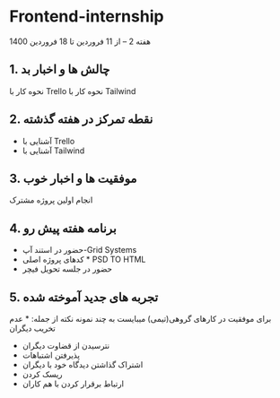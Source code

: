 # Frontend-internship

هفته  2 – از 11 فروردین  تا 18 فروردین 1400

## 1. چالش ها و اخبار بد

نحوه کار با Trello  نحوه کار با Tailwind


## 2. نقطه تمرکز در هفته گذشته 


* آشنایی با Trello  
* آشنایی با Tailwind


## 3. موفقیت ها و اخبار خوب

انجام اولین پروژه مشترک

## 4. برنامه هفته پیش رو

* حضور در استند آپ-Grid Systems 
 * کدهای پروژه اصلی  * PSD TO HTML  
 * حضور در جلسه تحویل فیچر
## 5. تجربه های جدید آموخته شده

برای موفقیت در کارهای گروهی(تیمی) میبایست به چند نمونه نکته از جمله:  * عدم تخریب دیگران
  * نترسیدن از قضاوت دیگران 
   * پذیرفتن اشتباهات  
   * اشتراک گذاشتن دیدگاه خود با دیگران  
   * ریسک کردن  
   * ارتباط برقرار کردن با هم کاران


